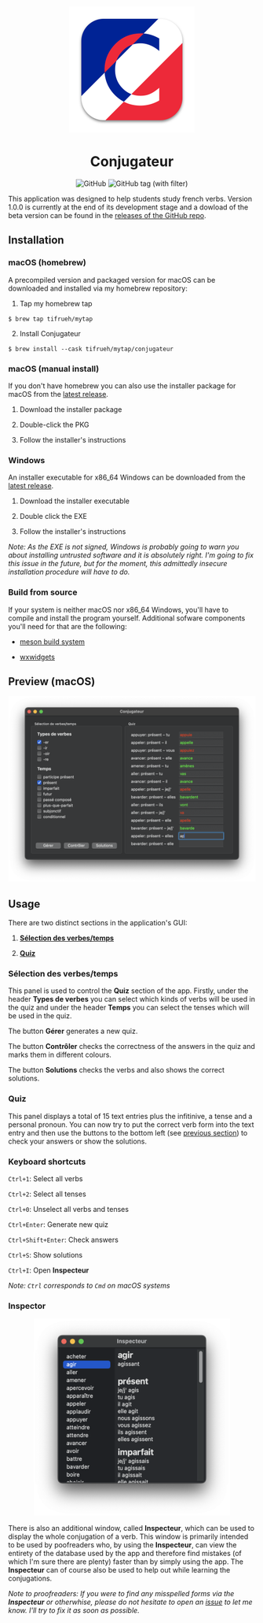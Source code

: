<div align="center">
    <img src="./resources/conjugateur.svg" alt="Conjugateur icon" width=256 height=256>
    <h1>Conjugateur</h1>
    <img alt="GitHub" src="https://img.shields.io/github/license/tifrueh/conjugateur">
    <img alt="GitHub tag (with filter)" src="https://img.shields.io/github/v/tag/tifrueh/conjugateur">
    <p></p>
</div>

This application was designed to help students study french verbs. Version 1.0.0 is currently at the end of its development stage and a dowload of the beta version can be found in the [releases of the GitHub repo](https://github.com/tifrueh/conjugateur/releases). 

## Installation

### macOS (homebrew)

A precompiled version and packaged version for macOS can be downloaded and installed via my homebrew repository:

1. Tap my homebrew tap

~~~
$ brew tap tifrueh/mytap
~~~

2. Install Conjugateur

~~~
$ brew install --cask tifrueh/mytap/conjugateur
~~~

### macOS (manual install)

If you don't have homebrew you can also use the installer package for macOS from the [latest release](https://github.com/tifrueh/conjugateur/releases/latest).

1. Download the installer package

2. Double-click the PKG

3. Follow the installer's instructions

### Windows

An installer executable for x86_64 Windows can be downloaded from the [latest release](https://github.com/tifrueh/conjugateur/releases/latest).

1. Download the installer executable

2. Double click the EXE

3. Follow the installer's instructions

_Note: As the EXE is not signed, Windows is probably going to warn you about installing untrusted software and it is absolutely right. I'm going to fix this issue in the future, but for the moment, this admittedly insecure installation procedure will have to do._

### Build from source

If your system is neither macOS nor x86_64 Windows, you'll have to compile and install the program yourself. Additional sofware components you'll need for that are the following:

- [meson build system](https://mesonbuild.com/)

- [wxwidgets](https://www.wxwidgets.org/)

## Preview (macOS)

![macOS preview](./resources/preview.png)

## Usage

There are two distinct sections in the application's GUI:

1. [**Sélection des verbes/temps**](#sélection-des-verbestemps)

2. [**Quiz**](#quiz)

### Sélection des verbes/temps

This panel is used to control the **Quiz** section of the app. Firstly, under the header **Types de verbes** you can select which kinds of verbs will be used in the quiz and under the header **Temps** you can select the tenses which will be used in the quiz.

The button **Gérer** generates a new quiz.

The button **Contrôler** checks the correctness of the answers in the quiz and marks them in different colours.

The button **Solutions** checks the verbs and also shows the correct solutions.

### Quiz

This panel displays a total of 15 text entries plus the infitinive, a tense and a personal pronoun. You can now try to put the correct verb form into the text entry and then use the buttons to the bottom left (see [previous section](#sélection-des-verbestemps)) to check your answers or show the solutions.

### Keyboard shortcuts

`Ctrl+1`: Select all verbs

`Ctrl+2`: Select all tenses

`Ctrl+0`: Unselect all verbs and tenses

`Ctrl+Enter`: Generate new quiz

`Ctrl+Shift+Enter`: Check answers

`Ctrl+S`: Show solutions

`Ctrl+I`: Open **Inspecteur**

_Note: `Ctrl` corresponds to `Cmd` on macOS systems_

### Inspector

<div align=center><img src="./resources/preview-inspector.png" width=400 height=400></div>

There is also an additional window, called **Inspecteur**, which can be used to display the whole conjugation of a verb. This window is primarily intended to be used by poofreaders who, by using the **Inspecteur**, can view the entirety of the database used by the app and therefore find mistakes (of which I'm sure there are plenty) faster than by simply using the app. The **Inspecteur** can of course also be used to help out while learning the conjugations.

_Note to proofreaders: If you were to find any misspelled forms via the **Inspecteur** or otherwhise, please do not hesitate to open an [issue](https://github.com/tifrueh/conjugateur/issues) to let me know. I'll try to fix it as soon as possible._
